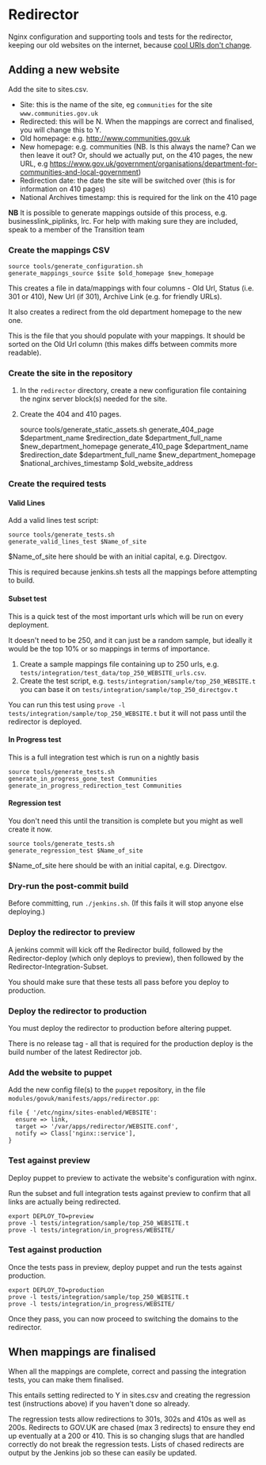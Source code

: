 Redirector
==========

Nginx configuration and supporting tools and tests for the redirector,
keeping our old websites on the internet, because [cool URIs don't change][cool].

[cool]:http://www.w3.org/Provider/Style/URI.html


Adding a new website
--------------------

Add the site to sites.csv.

* Site: this is the name of the site, eg `communities` for the site `www.communities.gov.uk`
* Redirected: this will be N. When the mappings are correct and finalised, you will change this to Y.
* Old homepage: e.g. http://www.communities.gov.uk
* New homepage: e.g. communities (NB. Is this always the name? Can we then leave it out? Or, should we actually put, on the 410 pages, the new URL, e.g https://www.gov.uk/government/organisations/department-for-communities-and-local-government)
* Redirection date: the date the site will be switched over (this is for information on 410 pages)
* National Archives timestamp: this is required for the link on the 410 page

**NB** It is possible to generate mappings outside of this process, e.g. businesslink_piplinks, lrc. For help with making sure they are included, speak to a member of the Transition team

### Create the mappings CSV
    
    source tools/generate_configuration.sh 
    generate_mappings_source $site $old_homepage $new_homepage

This creates a file in data/mappings with four columns - Old Url, Status (i.e. 301 or 410), New Url (if 301), Archive Link (e.g. for friendly URLs).

It also creates a redirect from the old department homepage to the new one.

This is the file that you should populate with your mappings. It should be sorted on the Old Url column (this makes diffs between commits more readable).

### Create the site in the repository

1.  In the `redirector` directory, create a new configuration file containing
    the nginx server block(s) needed for the site.

1. Create the 404 and 410 pages. 

    source tools/generate_static_assets.sh
    generate_404_page $department_name $redirection_date $department_full_name $new_department_homepage
    generate_410_page $department_name $redirection_date $department_full_name $new_department_homepage $national_archives_timestamp $old_website_address

### Create the required tests

#### Valid Lines

Add a valid lines test script:

    source tools/generate_tests.sh
    generate_valid_lines_test $Name_of_site

$Name_of_site here should be with an initial capital, e.g. Directgov.

This is required because jenkins.sh tests all the mappings before attempting to build. 

#### Subset test 

This is a quick test of the most important urls which will be run on every deployment.

It doesn't need to be 250, and it can just be a random sample, but ideally it would be the top 10% or so mappings in terms of importance.

1. Create a sample mappings file containing up to 250 urls, e.g. `tests/integration/test_data/top_250_WEBSITE_urls.csv`. 
2. Create the test script, e.g. `tests/integration/sample/top_250_WEBSITE.t` you can base it on `tests/integration/sample/top_250_directgov.t`

You can run this test using `prove -l tests/integration/sample/top_250_WEBSITE.t` but it will not pass until the redirector is deployed.

#### In Progress test

This is a full integration test which is run on a nightly basis

    source tools/generate_tests.sh
    generate_in_progress_gone_test Communities
    generate_in_progress_redirection_test Communities

#### Regression test

You don't need this until the transition is complete but you might as well create it now.

    source tools/generate_tests.sh
    generate_regression_test $Name_of_site

$Name_of_site here should be with an initial capital, e.g. Directgov.    

### Dry-run the post-commit build

Before committing, run `./jenkins.sh`. (If this fails it will stop anyone else deploying.)

### Deploy the redirector to preview

A jenkins commit will kick off the Redirector build, followed by the Redirector-deploy (which only deploys to preview), 
then followed by the Redirector-Integration-Subset. 

You should make sure that these tests all pass before you deploy to production. 

### Deploy the redirector to production

You must deploy the redirector to production before altering puppet.

There is no release tag - all that is required for the production deploy is the build number of the latest Redirector job.

### Add the website to puppet

Add the new config file(s) to the `puppet` repository, in the file
`modules/govuk/manifests/apps/redirector.pp`:

    file { '/etc/nginx/sites-enabled/WEBSITE':
      ensure => link,
      target => '/var/apps/redirector/WEBSITE.conf',
      notify => Class['nginx::service'],
    }

### Test against preview

Deploy puppet to preview to activate the website's configuration with nginx.

Run the subset and full integration tests against preview to confirm that
all links are actually being redirected.

    export DEPLOY_TO=preview
    prove -l tests/integration/sample/top_250_WEBSITE.t
    prove -l tests/integration/in_progress/WEBSITE/

### Test against production

Once the tests pass in preview, deploy puppet and run the tests against
production.

    export DEPLOY_TO=production
    prove -l tests/integration/sample/top_250_WEBSITE.t
    prove -l tests/integration/in_progress/WEBSITE/

Once they pass, you can now proceed to switching the domains to the 
redirector.

When mappings are finalised
---------------------------

When all the mappings are complete, correct and passing the integration tests, you can make them finalised. 

This entails setting redirected to Y in sites.csv and creating the regression test (instructions above) if you haven't done so already.

The regression tests allow redirections to 301s, 302s and 410s as well as 200s. Redirects to GOV.UK are chased (max 3 redirects) to ensure they end up eventually at a 200 or 410. This is so changing slugs that are handled correctly do not break the regression tests. Lists of chased redirects are output by the Jenkins job so these can easily be updated.
